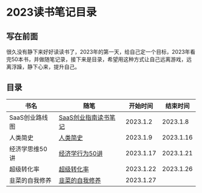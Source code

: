 # 2023读书笔记目录

## 写在前面

很久没有静下来好好读读书了，2023年的第一天，给自己定一个目标，2023年看完50本书，并做随笔记录，接下来是目录，希望用这种方式让自己远离游戏，远离浮躁，静下心来，提升自己。

## 目录

| 书名        | 随笔                             | 开始时间      | 结束时间      |
|-----------|--------------------------------|-----------|-----------|
| SaaS创业路线图 | [SaaS创业指南读书笔记](./SaaS创业路线图.md) | 2023.1.2  | 2023.1.8  |
| 人类简史      | [人类简史](./人类简史.md)              | 2023.1.9  | 2023.1.16 |
| 经济学思维50讲  | [经济学行为50讲](./经济学行为50讲.md)      | 2023.1.17 | 2023.1.21 |
| 超级转化率     | [超级转化率](./超级转化率.md)            | 2023.1.22 | 2023.1.26 |
| 韭菜的自我修养   | [韭菜的自我修养](./韭菜的自我修养.md)        | 2023.1.27 ||




